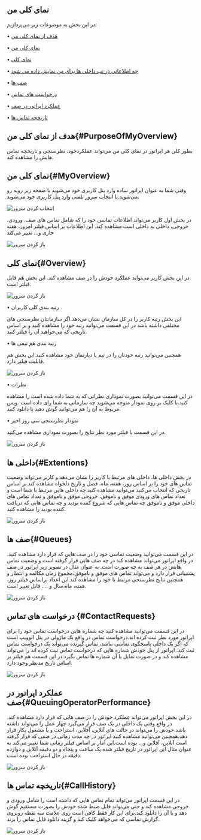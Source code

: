 ## نمای کلی من

در این بخش به موضوعات زیر می‌پردازیم:

• 	[هدف از نمای کلی من](#PurposeOfMyOverview)

• 	[نمای کلی من](#MyOverview)

• 	[ نمای کلی](#Overview)

• 	[چه اطلاعاتی در تب داخلی ها برای من نمایش داده می شود](#Extentions)

• 	[صف ها ](#Queues)

•   [درخواست های تماس](#ContactRequests)

•	[عملکرد اپراتور در صف ](QueuingOperatorPerformance)

•	[تاریخچه تماس ها ](#CallHistory)

## هدف از نمای کلی من{#PurposeOfMyOverview}
بطور کلی هر اپراتور در نمای کلی من می‌تواند عملکردخود، نظرسنجی و تاریخچه تماس هایش را مشاهده کند.
## نمای کلی من{#MyOverview}
وقتی شما به عنوان اپراتور ساده وارد پنل کاربری خود می‌شوید با صفحه زیر روبه رو می‌شوید.با انتخاب سرور تلفنی وارد پنل کاربری خود می‌شوید.

![انتخاب کردن سرور ](./Image/SelectServer.png)

در بخش اول کاربر می‌تواند اطلاعات تماسی خود را که شامل تماس های صف، ورودی، خروجی، داخلی به داخلی است مشاهده کند. این اطلاعات بر اساس فیلتر امروز، هفته جاری و... تغییر می‌کند

![باز کردن سرور ](./Image/profile2.png)

## نمای کلی{#Overview}
در این بخش کاربر می‌تواند عملکرد خودش را در صف مشاهده کند. این بخش هم قابل فیلتر است.

![باز کردن سرور ](./Image/profile3.png)


•	رتبه بندی کلی کاربران

این بخش رتبه کاربر را در کل سازمان نشان می‌دهد.اگر سازمانتان نظرسنجی های مختلفی داشته باشد در این قسمت می‌توانید رتبه خود را مشاهده کنید و بر اساس تاریخی که می‌خواهید آن را فیلتر کنید.

•	رتبه بندی هم تیمی ها

همچنین می‌توانید رتبه خودتان را در تیم یا دپارتمان خود مشاهده کنید.این بخش هم قابلیت فیلتر دارد.


![باز کردن سرور ](./Image/profile4.png)

•	نظرات

در این قسمت می‌توانید بصورت نموداری نظراتی که به شما داده شده است را مشاهده کنید.با کلیک بر روی نمودار متوجه می‌شوید چه سازمانی به شما رای داده است .ویس مربوط به آن را هم  می‌توانید گوش دهید یا دانلود کنید.

•	نمودار نظرسنجی سی روز اخیر

در این قسمت با فیلتر مورد نظر نتایج را بصورت نموداری مشاهده می‌کنید.

![باز کردن سرور ](./Image/profile5.png)

## داخلی ها{#Extentions}

در بخش داخلی ها، داخلی های مرتبط با کاربر را نشان می‌دهد و کاربر می‌تواند وضعیت تماس های خود را  بر اساس روز، هفته، ماه، فصل و تاریخ دلخواه مشاهده کند.بر اساس تاریخی که انتخاب می‌کنید می‌توانید مشاهده کنید چه داخلی هایی مرتبط با شما است و تعداد تماس های ورودی موفق و ناموفق، خروجی موفق و ناموفق و تعداد تماس های داخلی موفق و ناموفق چه تماس هایی که شروع کننده بودید و چه تماس هایی که دریافت کننده بودید را مشاهده کنید.


![باز کردن سرور ](./Image/profile6.png)

## صف ها{#Queues}

در این قسمت می‌توانید وضعیت تماسی خود را در صف هایی که قرار دارد مشاهده کنید. در واقع اپراتور می‌تواند مشاهده کند در چه صف هایی قرار گرفته است و وضعیت تماس هایش در هر صف به چه صورت است. به عنوان مثال  در تصویر زیر اپراتور در صف پشتیبانی قرار دارد و می‌تواند تماس های موفق و ناموفق،مجموع زمان مکالمه و انتظار و همچنین نتایج نظرسنجی مرتبط با خود را مشاهده کند.این اعداد براساس فیلتر روز، هفته، ماه،سال و .... قابل تغییر است.


![باز کردن سرور ](./Image/queu.png)

## درخواست های تماس {#ContactRequests}
در این قسمت می‌توانید مشاهده کنید چه شماره هایی درخواست تماس خود را برای اپراتور مورد نظر ثبت کرده اند.درخواست تماس در واقع یک ماژولی در پنل الوویپ است که اگر یک داخلی پاسخگوی تماسی نباشد، تماس گیرنده می‌تواند یک درخواست تماس ثبت کند. اپراتور از پنل خودش شماره هایی که درخواست تماس ثبت کرده اند را می‌تواند مشاهده کند و در صورت تمایل با آن شماره ها تماس بگیرد.در این قسمت هم فیلتر بر اساس تاریخ مدنظر وجود دارد.



![باز کردن سرور ](./Image/callbackrequest.png)

## عملکرد اپراتور در صف{#QueuingOperatorPerformance}

در این بخش اپراتور می‌تواند عملکرد خودش را در صف هایی که قرار دارد مشاهده کند. در واقع وقتی یک داخلی در یک صف قرار می‌گیرد چهار عمل را می‌تواند داشته باشد.خودش را می‌تواند در حالت های آنلاین، آفلاین، استراحت و یا مشغول بکار قرار دهد.همچنین می‌توانید مشاهده کنید اپراتور در چه مدت زمانی در صفی که قرار گرفته است آنلاین، آفلاین و... بوده است.این آمار بر اساس فیلتر زمانی شما تغییر می‌کند به عنوان مثال این اپراتور در تاریخ   فیلتر شده یک ساعت و پنجاه و دو دقیقه آنلاین و دوازده دقیقه در حال استراحت بوده است.

![باز کردن سرور ](./Image/operator-queue.png)

## تاریخچه تماس ها{#CallHistory}

در این قسمت اپراتور می‌تواند تمام تماس هایی که داشته است را شامل ورودی و خروجی مشاهده کند و حتی می‌تواند فایل ضبط شده خودش را بصورت مستقیم گوش دهد و یا آن را دانلود کند.برای این کار فقط کافی است روی علامت سه نقطه روبروی گزارش تماسی که می‌خواهد کلیک کند و گزینه دانلود فایل تماس را بزند.

![باز کردن سرور ](./Image/report.png)

